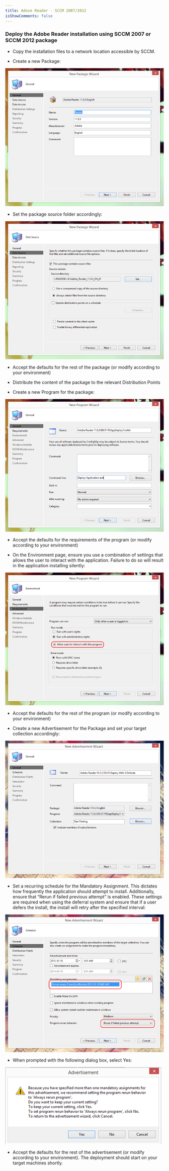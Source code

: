 ```yaml
---
title: Adove Reader - SCCM 2007/2012
isShowComments: false
---
```

### Deploy the Adobe Reader installation using SCCM 2007 or SCCM 2012 package

  - Copy the installation files to a network location accessible by SCCM.

  - Create a new Package:

![](./img/image21.png)

  - Set the package source folder accordingly:

![](./img/image22.png)

  - Accept the defaults for the rest of the package (or modify according to your environment)

  - Distribute the content of the package to the relevant Distribution Points

  - Create a new Program for the package:

![](./img/image23.png)

  - Accept the defaults for the requirements of the program (or modify according to your environment)

  - On the Environment page, ensure you use a combination of settings that allows the user to interact with the application. Failure to do so will result in the application installing silently:

![](./img/image24.png)

  - Accept the defaults for the rest of the program (or modify according to your environment)

  - Create a new Advertisement for the Package and set your target collection accordingly:

![](./img/image25.png)

  - Set a recurring schedule for the Mandatory Assignment. This dictates how frequently the application should attempt to install. Additionally, ensure that “Rerun if failed previous attempt” is enabled. These settings are required when using the deferral system and ensure that if a user defers the install, the install will retry after the specified interval:

![](./img/image26.png)

  - When prompted with the following dialog box, select Yes:

![](./img/image27.png)

  - Accept the defaults for the rest of the advertisement (or modify according to your environment). The deployment should start on your target machines shortly.
